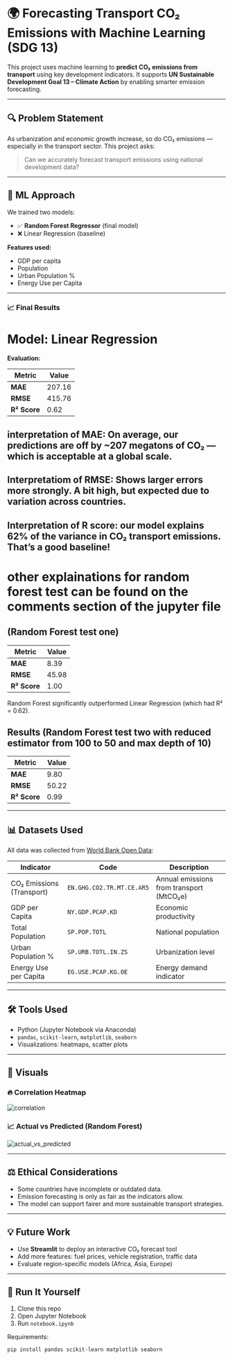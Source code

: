 # 🌍 Forecasting Transport CO₂ Emissions with Machine Learning (SDG 13)

This project uses machine learning to **predict CO₂ emissions from transport** using key development indicators. It supports **UN Sustainable Development Goal 13 – Climate Action** by enabling smarter emission forecasting.

---

## 🔍 Problem Statement

As urbanization and economic growth increase, so do CO₂ emissions — especially in the transport sector. This project asks:

> Can we accurately forecast transport emissions using national development data?

---

## 🧠 ML Approach

We trained two models:
- ✅ **Random Forest Regressor** (final model)
- ❌ Linear Regression (baseline)

**Features used:**
- GDP per capita
- Population
- Urban Population %
- Energy Use per Capita

---

### 📈 Final Results 

# **Model:** Linear Regression  
**Evaluation:**

| Metric | Value |
|--------|-------|
| **MAE** | 207.16 | 
| **RMSE** | 415.76 |
| **R² Score** | 0.62 |

## interpretation of MAE: On average, our predictions are off by ~207 megatons of CO₂ — which is acceptable at a global scale.
## Interpretatiom of RMSE: Shows larger errors more strongly. A bit high, but expected due to variation across countries.
## Interpretation of R score: our model explains 62% of the variance in CO₂ transport emissions. That’s a good baseline!

# other explainations for random forest test can be found on the comments section of the jupyter file
## (Random Forest test one)

| Metric | Value |
|--------|-------|
| **MAE** | 8.39 |
| **RMSE** | 45.98 |
| **R² Score** | 1.00 |

Random Forest significantly outperformed Linear Regression (which had R² = 0.62).
 
## Results (Random Forest test two with reduced estimator from 100 to 50 and max depth of 10)
| Metric | Value |
|--------|-------|
| **MAE** | 9.80 |
| **RMSE** | 50.22 |
| **R² Score** | 0.99 |

---

## 📊 Datasets Used

All data was collected from [World Bank Open Data](https://data.worldbank.org/):

| Indicator | Code | Description |
|----------|------|-------------|
| CO₂ Emissions (Transport) | `EN.GHG.CO2.TR.MT.CE.AR5` | Annual emissions from transport (MtCO₂e) |
| GDP per Capita | `NY.GDP.PCAP.KD` | Economic productivity |
| Total Population | `SP.POP.TOTL` | National population |
| Urban Population % | `SP.URB.TOTL.IN.ZS` | Urbanization level |
| Energy Use per Capita | `EG.USE.PCAP.KG.OE` | Energy demand indicator |

---

## 🛠 Tools Used

- Python (Jupyter Notebook via Anaconda)
- `pandas`, `scikit-learn`, `matplotlib`, `seaborn`
- Visualizations: heatmaps, scatter plots

---

## 📸 Visuals

### 🔥 Correlation Heatmap  
![correlation](images/correlation.png)

### 📈 Actual vs Predicted (Random Forest)  
![actual_vs_predicted](images/actual_vs_predicted.png)

---

## ⚖️ Ethical Considerations

- Some countries have incomplete or outdated data.
- Emission forecasting is only as fair as the indicators allow.
- The model can support fairer and more sustainable transport strategies.

---

## 💡 Future Work

- Use **Streamlit** to deploy an interactive CO₂ forecast tool  
- Add more features: fuel prices, vehicle registration, traffic data  
- Evaluate region-specific models (Africa, Asia, Europe)

---

## 🧪 Run It Yourself

1. Clone this repo
2. Open Jupyter Notebook
3. Run `notebook.ipynb`

Requirements:
```bash
pip install pandas scikit-learn matplotlib seaborn

